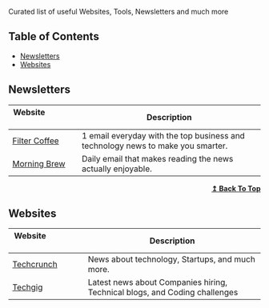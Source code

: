 Curated list of useful Websites, Tools, Newsletters and much more


## Table of Contents
- [Newsletters](#newsletters)
- [Websites](#websites)


## Newsletters

| Website&nbsp; &nbsp; &nbsp; &nbsp; &nbsp; &nbsp; &nbsp; &nbsp; &nbsp; &nbsp; &nbsp; &nbsp; &nbsp; &nbsp; | Description                                                        |
| -------------------------------------------------------------------------------------------------------- | ------------------------------------------------------------------ |
| [Filter Coffee](https://filtercoffee.substack.com/)                                                    | 1 email everyday with the top business and technology news to make you smarter.                                 |
| [Morning Brew](https://www.morningbrew.com/)                                                          | Daily email that makes reading the news actually enjoyable.          |


<div align="right">
    <b><a href="#table-of-contents">↥ Back To Top</a></b>
</div>

## Websites

| Website&nbsp; &nbsp; &nbsp; &nbsp; &nbsp; &nbsp; &nbsp; &nbsp; &nbsp; &nbsp; &nbsp; &nbsp; &nbsp; &nbsp; | Description |
| ----------------------- | ------------------ |
| [Techcrunch](https://techcrunch.com/)        | News about technology, Startups, and much more. |
| [Techgig](https://content.techgig.com/top-stories)        | Latest news about Companies hiring, Technical blogs, and Coding challenges   |


